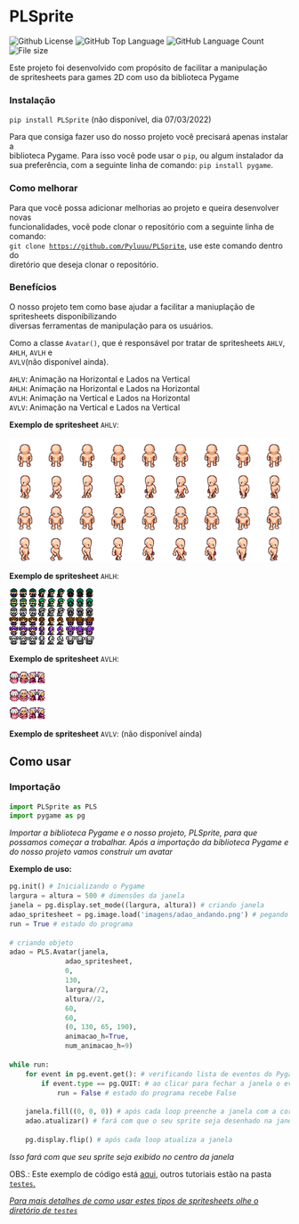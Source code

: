 # PLSprite

<img alt="Github License" src="https://img.shields.io/github/license/pyluuu/PLSprite" /> <img alt="GitHub Top Language" src="https://img.shields.io/github/languages/top/Pyluuu/PLSprite" /> <img alt="GitHub Language Count" src="https://img.shields.io/github/languages/count/Pyluuu/PLSprite" /> <img alt="File size" src="https://img.shields.io/github/repo-size/Pyluuu/PLSprite" />

Este projeto foi desenvolvido com propósito de facilitar a manipulação<br/>
de spritesheets para games 2D com uso da biblioteca Pygame

### Instalação
<code>pip install PLSprite</code> (não disponível, dia 07/03/2022)

Para que consiga fazer uso do nosso projeto você precisará apenas instalar a <br/>
biblioteca Pygame. Para isso você pode usar o <code>pip</code>, ou algum instalador da <br/>
sua preferência, com a seguinte linha de comando: <code>pip install pygame</code>.

### Como melhorar
Para que você possa adicionar melhorias ao projeto e queira desenvolver novas <br/>
funcionalidades, você pode clonar o repositório com a seguinte linha de comando: <br/>
<code>git clone https://github.com/Pyluuu/PLSprite</code>, use este comando dentro do <br/>
diretório que deseja clonar o repositório.

### Benefícios
O nosso projeto tem como base ajudar a facilitar a maniuplação de spritesheets disponibilizando<br/>
diversas ferramentas de manipulação para os usuários.

Como a classe <code>Avatar()</code>, que é responsável por tratar de spritesheets <code>AHLV</code>, <code>AHLH</code>, <code>AVLH</code> e <br/><code>AVLV</code>(não disponível ainda).

<code>AHLV</code>: Animação na Horizontal e Lados na Vertical<br/>
<code>AHLH</code>: Animação na Horizontal e Lados na Horizontal<br/>
<code>AVLH</code>: Animação na Vertical e Lados na Horizontal<br/>
<code>AVLV</code>: Animação na Vertical e Lados na Vertical<br/>

**Exemplo de spritesheet** <code>AHLV</code>:

![Imagem AHLV](testes/imagens/adao_andando.png)


**Exemplo de spritesheet** <code>AHLH</code>:

![Imagem AHLH](testes/imagens/primo_mario_andando.png)


**Exemplo de spritesheet** <code>AVLH</code>:

![Imagem AVLH](testes/imagens/nora_andando.png)


**Exemplo de spritesheet** <code>AVLV</code>: (não disponível ainda)

## Como usar

### Importação
```Python
import PLSprite as PLS
import pygame as pg
```
*Importar a biblioteca Pygame e o nosso projeto, PLSprite, para que possamos começar a trabalhar.*
*Após a importação da biblioteca Pygame e do nosso projeto vamos construir um avatar*

**Exemplo de uso:**
```Python
pg.init() # Inicializando o Pygame
largura = altura = 500 # dimensões da janela
janela = pg.display.set_mode((largura, altura)) # criando janela
adao_spritesheet = pg.image.load('imagens/adao_andando.png') # pegando a imagem do meu spritesheet
run = True # estado do programa

# criando objeto
adao = PLS.Avatar(janela,
              adao_spritesheet,
              0,
              130,
              largura//2,
              altura//2,
              60,
              60,
              (0, 130, 65, 190),
              animacao_h=True,
              num_animacao_h=9)

while run:
    for event in pg.event.get(): # verificando lista de eventos do Pygame
        if event.type == pg.QUIT: # ao clicar para fechar a janela o event.type sera QUIT
            run = False # estado do programa recebe False
  
    janela.fill((0, 0, 0)) # após cada loop preenche a janela com a cor RGB: (0, 0, 0), ou seja, preto
    adao.atualizar() # fará com que o seu sprite seja desenhado na janela
  
    pg.display.flip() # após cada loop atualiza a janela

```
*Isso fará com que seu sprite seja exibido no centro da janela*

OBS.: Este exemplo de código está <a href="https://github.com/PyLuuu/PLSprite/blob/main/testes/construindo_avatar.py">aqui</a>, outros tutoriais estão na pasta <code><a href="testes">testes</code>.

*Para mais detalhes de como usar estes tipos de spritesheets olhe o diretório de <code>testes</code>*
